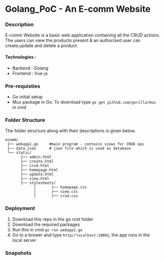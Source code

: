 # Golang_PoC - An E-comm Website
### Description
E-comm Website is a basic web application containing all the CRUD actions. The users can view the products present &amp; an authorized user can create,update and delete a product.
#### Technologies :
* Backend : Golang
* Frontend : Vue-js

### Pre-requisties 
* Go initial setup
* Mux package in Go. To download type `go get github.com/gorilla/mux` in cmd

### Folder Structure
The folder structure along with their descriptions is given below.

    ecomm/
     ├── webapp1.go     #main program - contains views for CRUD ops
     ├── data.json      # json file which is used as database 
     └── static/          
           ├── admin.html      
           ├── create.html
           ├── crud.html        
           ├── homepage.html
           ├── update.html
           ├── view.html
           ├── stylesheets/     
                 │       ├── homepage.css     
                 │       ├── view.css
                 │       ├── crud.css     
                 
### Deployment
1. Download this repo in the go root folder
2. Download the required packages
3. Run this in cmd `go run webapp1.go`
4. Go to a brower and type `http//localhost:10002`, the app runs in the local server

### Snapshots 
                
          
